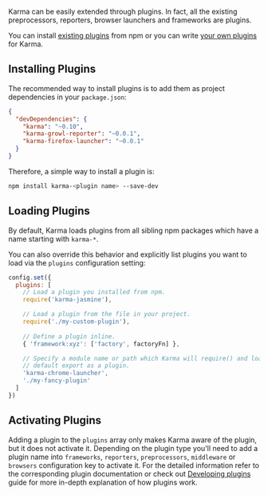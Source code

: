 Karma can be easily extended through plugins. In fact, all the existing preprocessors, reporters, browser launchers and frameworks are plugins. 

You can install [existing plugins] from npm or you can write [your own plugins][developing plugins] for Karma.

## Installing Plugins

The recommended way to install plugins is to add them as project dependencies in your `package.json`:

```json
{
  "devDependencies": {
    "karma": "~0.10",
    "karma-growl-reporter": "~0.0.1",
    "karma-firefox-launcher": "~0.0.1"
  }
}
```

Therefore, a simple way to install a plugin is:

```bash
npm install karma-<plugin name> --save-dev
```

## Loading Plugins

By default, Karma loads plugins from all sibling npm packages which have a name starting with `karma-*`.

You can also override this behavior and explicitly list plugins you want to load via the `plugins` configuration setting:

```javascript
config.set({
  plugins: [
    // Load a plugin you installed from npm.
    require('karma-jasmine'),

    // Load a plugin from the file in your project.
    require('./my-custom-plugin'),
  
    // Define a plugin inline.
    { 'framework:xyz': ['factory', factoryFn] },

    // Specify a module name or path which Karma will require() and load its 
    // default export as a plugin.
    'karma-chrome-launcher',
    './my-fancy-plugin'
  ]
})
```

## Activating Plugins

Adding a plugin to the `plugins` array only makes Karma aware of the plugin, but it does not activate it. Depending on the plugin type you'll need to add a plugin name into `frameworks`, `reporters`, `preprocessors`, `middleware` or `browsers` configuration key to activate it. For the detailed information refer to the corresponding plugin documentation or check out [Developing plugins][developing plugins] guide for more in-depth explanation of how plugins work.

[existing plugins]: https://www.npmjs.com/search?q=keywords:karma-plugin
[developing plugins]: ../dev/plugins.html
